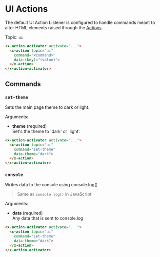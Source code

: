 # UI Actions

The default UI Action Listener is configured to handle commands meant to alter HTML elements
raised through the [Actions](/actions).

Topic: `ui`

```html
<x-action-activator activate="...">
  <x-action topic="ui" 
    command="<command>" 
    data-(key)="(value)">
  </x-action>
</x-action-activator>
```

## Commands

### `set-theme`

Sets the main page theme to dark or light.

Arguments:

- **theme** (required)\
  Set's the theme to 'dark' or 'light'.

```html
<x-action-activator activate="...">
  <x-action topic="ui" 
    command="set-theme" 
    data-theme="dark">
  </x-action>
</x-action-activator>
```

### `console`

Writes data to the console using console.log()

> Same as `console.log()` in JavaScript

Arguments:

- **data** (required)\
  Any data that is sent to console.log

```html
<x-action-activator activate="...">
  <x-action topic="ui" 
    command="set-theme" 
    data-theme="dark">
  </x-action>
</x-action-activator>
```
